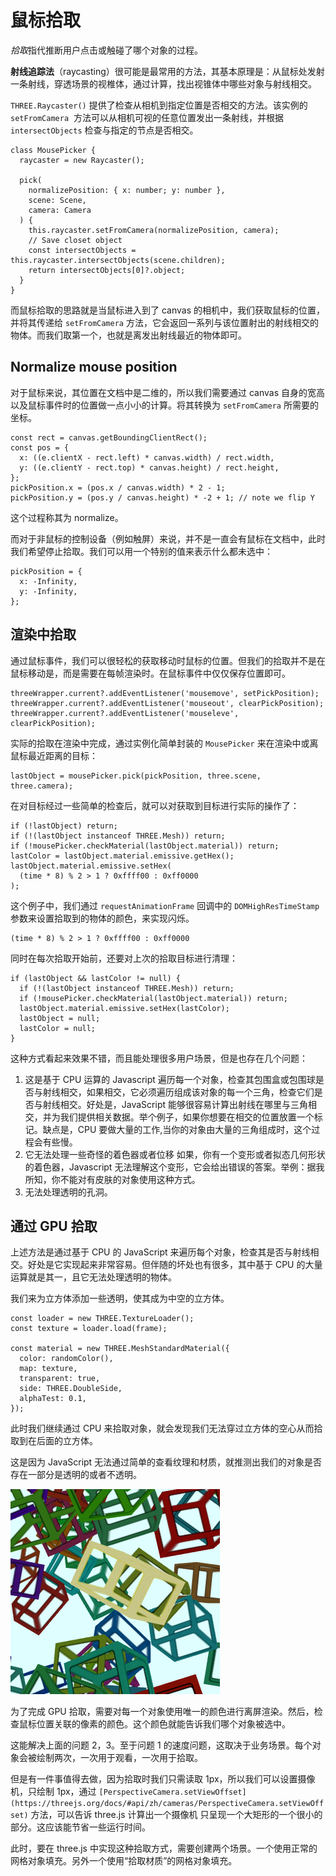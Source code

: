 # 鼠标拾取

*拾取*指代推断用户点击或触碰了哪个对象的过程。

**射线追踪法**（raycasting）很可能是最常用的方法，其基本原理是：从鼠标处发射一条射线，穿透场景的视椎体，通过计算，找出视锥体中哪些对象与射线相交。

`THREE.Raycaster()` 提供了检查从相机到指定位置是否相交的方法。该实例的 `setFromCamera`
 方法可以从相机可视的任意位置发出一条射线，并根据 `intersectObjects` 检查与指定的节点是否相交。

```tsx
class MousePicker {
  raycaster = new Raycaster();

  pick(
    normalizePosition: { x: number; y: number },
    scene: Scene,
    camera: Camera
  ) {
    this.raycaster.setFromCamera(normalizePosition, camera);
    // Save closet object
    const intersectObjects = this.raycaster.intersectObjects(scene.children);
    return intersectObjects[0]?.object;
  }
}
```

而鼠标拾取的思路就是当鼠标进入到了 canvas 的相机中，我们获取鼠标的位置，并将其传递给 `setFromCamera` 方法，它会返回一系列与该位置射出的射线相交的物体。而我们取第一个，也就是离发出射线最近的物体即可。

## Normalize mouse position

对于鼠标来说，其位置在文档中是二维的，所以我们需要通过 canvas 自身的宽高以及鼠标事件时的位置做一点小小的计算。将其转换为 `setFromCamera` 所需要的坐标。

```tsx
const rect = canvas.getBoundingClientRect();
const pos = {
  x: ((e.clientX - rect.left) * canvas.width) / rect.width,
  y: ((e.clientY - rect.top) * canvas.height) / rect.height,
};
pickPosition.x = (pos.x / canvas.width) * 2 - 1;
pickPosition.y = (pos.y / canvas.height) * -2 + 1; // note we flip Y
```

这个过程称其为 normalize。

而对于非鼠标的控制设备（例如触屏）来说，并不是一直会有鼠标在文档中，此时我们希望停止拾取。我们可以用一个特别的值来表示什么都未选中：

```tsx
pickPosition = {
  x: -Infinity,
  y: -Infinity,
};
```

## 渲染中拾取

通过鼠标事件，我们可以很轻松的获取移动时鼠标的位置。但我们的拾取并不是在鼠标移动是，而是需要在每帧渲染时。在鼠标事件中仅仅保存位置即可。

```tsx
threeWrapper.current?.addEventListener('mousemove', setPickPosition);
threeWrapper.current?.addEventListener('mouseout', clearPickPosition);
threeWrapper.current?.addEventListener('mouseleve', clearPickPosition);
```

实际的拾取在渲染中完成，通过实例化简单封装的 `MousePicker` 来在渲染中或离鼠标最近距离的目标：

```tsx
lastObject = mousePicker.pick(pickPosition, three.scene, three.camera);
```

在对目标经过一些简单的检查后，就可以对获取到目标进行实际的操作了：

```tsx
if (!lastObject) return;
if (!(lastObject instanceof THREE.Mesh)) return;
if (!mousePicker.checkMaterial(lastObject.material)) return;
lastColor = lastObject.material.emissive.getHex();
lastObject.material.emissive.setHex(
  (time * 8) % 2 > 1 ? 0xffff00 : 0xff0000
);
```

这个例子中，我们通过 `requestAnimationFrame` 回调中的 `DOMHighResTimeStamp` 参数来设置拾取到的物体的颜色，来实现闪烁。

```tsx
(time * 8) % 2 > 1 ? 0xffff00 : 0xff0000
```

同时在每次拾取开始前，还要对上次的拾取目标进行清理：

```tsx
if (lastObject && lastColor != null) {
  if (!(lastObject instanceof THREE.Mesh)) return;
  if (!mousePicker.checkMaterial(lastObject.material)) return;
  lastObject.material.emissive.setHex(lastColor);
  lastObject = null;
  lastColor = null;
}
```

这种方式看起来效果不错，而且能处理很多用户场景，但是也存在几个问题：

1. 这是基于 CPU 运算的 Javascript 遍历每一个对象，检查其包围盒或包围球是否与射线相交，如果相交，它必须遍历组成该对象的每一个三角，检查它们是否与射线相交。好处是，JavaScript 能够很容易计算出射线在哪里与三角相交，并为我们提供相关数据。举个例子，如果你想要在相交的位置放置一个标记。缺点是，CPU 要做大量的工作,当你的对象由大量的三角组成时，这个过程会有些慢。
2. 它无法处理一些奇怪的着色器或者位移 如果，你有一个变形或者拟态几何形状的着色器，Javascript 无法理解这个变形，它会给出错误的答案。举例：据我所知，你不能对有皮肤的对象使用这种方式。
3. 无法处理透明的孔洞。

## 通过 GPU 拾取

上述方法是通过基于 CPU 的 JavaScript 来遍历每个对象，检查其是否与射线相交。好处是它实现起来非常容易。但伴随的坏处也有很多，其中基于 CPU 的大量运算就是其一，且它无法处理透明的物体。

我们来为立方体添加一些透明，使其成为中空的立方体。

```tsx
const loader = new THREE.TextureLoader();
const texture = loader.load(frame);

const material = new THREE.MeshStandardMaterial({
  color: randomColor(),
  map: texture,
  transparent: true,
  side: THREE.DoubleSide,
  alphaTest: 0.1,
});
```

此时我们继续通过 CPU 来拾取对象，就会发现我们无法穿过立方体的空心从而拾取到在后面的立方体。

这是因为 JavaScript 无法通过简单的查看纹理和材质，就推测出我们的对象是否存在一部分是透明的或者不透明。

![Untitled](%E9%BC%A0%E6%A0%87%E6%8B%BE%E5%8F%96%2003eaa38806a74b1599e2d8d0d449af7f/Untitled.png)

为了完成 GPU 拾取，需要对每一个对象使用唯一的颜色进行离屏渲染。然后，检查鼠标位置关联的像素的颜色。这个颜色就能告诉我们哪个对象被选中。

这能解决上面的问题 2，3。至于问题 1 的速度问题，这取决于业务场景。每个对象会被绘制两次，一次用于观看，一次用于拾取。

但是有一件事值得去做，因为拾取时我们只需读取 1px，所以我们可以设置摄像机，只绘制 1px，通过 `[PerspectiveCamera.setViewOffset](https://threejs.org/docs/#api/zh/cameras/PerspectiveCamera.setViewOffset)` 方法，可以告诉 three.js 计算出一个摄像机 只呈现一个大矩形的一个很小的部分。这应该能节省一些运行时间。

此时，要在 three.js 中实现这种拾取方式，需要创建两个场景。一个使用正常的网格对象填充。另外一个使用“拾取材质”的网格对象填充。